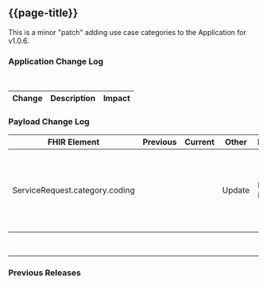 ## {{page-title}}
This is a minor "patch" adding use case categories to the Application for v1.0.6.

### Application Change Log


<br>


| Change                                    | Description                                     | Impact                                                                  | 
|-------------------------------------------|-------------------------------------------------|-------------------------------------------------------------------------|


### Payload Change Log


| FHIR Element                                         | Previous | Current    | Other   | Referral/Booking | Rationale                                                                                       |  Impact  |
|------------------------------------------------------|----------|------------|---------|------------------|-------------------------------------------------------------------------------------------------|----------|
| ServiceRequest.category.coding  |          |            | Update        | Booking/Referral Request         |Updated guidance to reflect this additional value for use case categories    |   <mark style="background-color: Green">Addition</mark>  |   

<br>
<hr>

### Previous Releases
